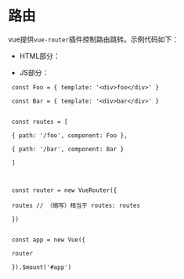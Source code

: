 # 路由

vue提供`vue-router`插件控制路由跳转。示例代码如下：

* HTML部分：

* JS部分：

```
 const Foo = { template: '<div>foo</div>' }

 const Bar = { template: '<div>bar</div>' }


 const routes = [

 { path: '/foo', component: Foo },

 { path: '/bar', component: Bar }

 ]



 const router = new VueRouter({

 routes // （缩写）相当于 routes: routes

 })


 const app = new Vue({

 router

 }).$mount('#app')
```

